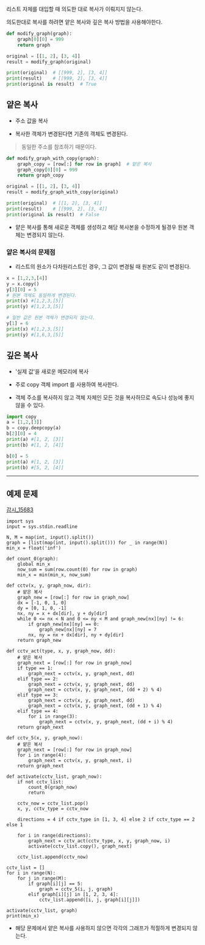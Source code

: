 리스트 자체를 대입할 때 의도한 대로 복사가 이뤄지지 않는다.

의도한대로 복사를 하려면 얕은 복사와 깊은 복사 방법을 사용해야한다.

```Python
def modify_graph(graph):
    graph[0][0] = 999
    return graph

original = [[1, 2], [3, 4]]
result = modify_graph(original)

print(original)  # [[999, 2], [3, 4]]
print(result)    # [[999, 2], [3, 4]]
print(original is result)  # True
```

## 얕은 복사

- 주소 값을 복사

- 복사한 객체가 변경된다면 기존의 객체도 변경된다.

> 동일한 주소를 참조하기 때문이다.

```Python
def modify_graph_with_copy(graph):
    graph_copy = [row[:] for row in graph]  # 얕은 복사
    graph_copy[0][0] = 999
    return graph_copy

original = [[1, 2], [3, 4]]
result = modify_graph_with_copy(original)

print(original)  # [[1, 2], [3, 4]]
print(result)    # [[999, 2], [3, 4]]
print(original is result)  # False
```

- 얕은 복사를 통해 새로운 객체를 생성하고 해당 복사본을 수정하게 될경우 원본 객체는 변경되지 않는다. 

### 얕은 복사의 문제점

- 리스트의 원소가 다차원리스트인 경우, 그 값이 변경될 때 원본도 같이 변경된다.

 ```Python
x = [1,2,3,[4]]
y = x.copy()
y[3][0] = 5
# 원본 객체도 동일하게 변경된다.
print(x) #[1,2,3,[5]]
print(y) #[1,2,3,[5]]

# 일반 값은 원본 객체가 변경되지 않는다.
y[1] = 6
print(x) #[1,2,3,[5]]
print(y) #[1,6,3,[5]]
```

## 깊은 복사 

- '실제 값'을 새로운 메모리에 복사

- 주로 copy 객체 import 를 사용하여 복사한다.

- 객체 주소를 복사하지 않고 객체 자체인 모든 것을 복사하므로 속도나 성능에 좋지 않을 수 있다.

```Python
import copy
a = [1,2,[3]]
b = copy.deepcopy(a)
b[2][0] = 4
print(a) #[1, 2, [3]]
print(b) #[1, 2, [4]]

b[0] = 5
print(a) #[1, 2, [3]]
print(b) #[5, 2, [4]]

```

-----

## 예제 문제

[감시_15683](https://www.acmicpc.net/workbook/view/8708)

```
import sys
input = sys.stdin.readline

N, M = map(int, input().split())
graph = [list(map(int, input().split())) for _ in range(N)]
min_x = float('inf')

def count_0(graph):
    global min_x
    now_sum = sum(row.count(0) for row in graph)
    min_x = min(min_x, now_sum)

def cctv(x, y, graph_now, dir):
    # 얕은 복사
    graph_new = [row[:] for row in graph_now]
    dx = [-1, 0, 1, 0]
    dy = [0, 1, 0, -1]
    nx, ny = x + dx[dir], y + dy[dir]
    while 0 <= nx < N and 0 <= ny < M and graph_new[nx][ny] != 6:
        if graph_new[nx][ny] == 0:
            graph_new[nx][ny] = 7
        nx, ny = nx + dx[dir], ny + dy[dir]
    return graph_new

def cctv_act(type, x, y, graph_now, dd):
    # 얕은 복사
    graph_next = [row[:] for row in graph_now]
    if type == 1:
        graph_next = cctv(x, y, graph_next, dd)
    elif type == 2:
        graph_next = cctv(x, y, graph_next, dd)
        graph_next = cctv(x, y, graph_next, (dd + 2) % 4)
    elif type == 3:
        graph_next = cctv(x, y, graph_next, dd)
        graph_next = cctv(x, y, graph_next, (dd + 1) % 4)
    elif type == 4:
        for i in range(3):
            graph_next = cctv(x, y, graph_next, (dd + i) % 4)
    return graph_next

def cctv_5(x, y, graph_now):
    # 얕은 복사
    graph_next = [row[:] for row in graph_now]
    for i in range(4):
        graph_next = cctv(x, y, graph_next, i)
    return graph_next 

def activate(cctv_list, graph_now):
    if not cctv_list:
        count_0(graph_now)
        return
    
    cctv_now = cctv_list.pop()
    x, y, cctv_type = cctv_now
    
    directions = 4 if cctv_type in [1, 3, 4] else 2 if cctv_type == 2 else 1
    
    for i in range(directions):
        graph_next = cctv_act(cctv_type, x, y, graph_now, i)
        activate(cctv_list.copy(), graph_next)
    
    cctv_list.append(cctv_now)

cctv_list = []
for i in range(N):
    for j in range(M):
        if graph[i][j] == 5:
            graph = cctv_5(i, j, graph)
        elif graph[i][j] in [1, 2, 3, 4]:
            cctv_list.append([i, j, graph[i][j]])

activate(cctv_list, graph)
print(min_x)
```

- 해당 문제에서 얕은 복사를 사용하지 않으면 각각의 그래프가 적절하게 변경되지 않는다.
